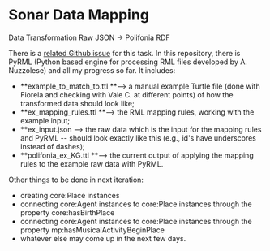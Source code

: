 # Sonar Data Mapping
Data Transformation Raw JSON -> Polifonia RDF

There is a [related Github issue](https://github.com/polifonia-project/sonar2021_demo/issues/35) for this task.
In this repository, there is PyRML (Python based engine for processing RML files developed by A. Nuzzolese) and all my progress so far. It includes:

- **example_to_match_to.ttl **--> a manual example Turtle file (done with Fiorela and checking with Vale C. at different points) of how the transformed data should look like;
- **ex_mapping_rules.ttl **--> the RML mapping rules, working with the example input;
- **ex_input.json --> the raw data which is the input for the mapping rules and PyRML -- should look exactly like this (e.g., id's have underscores instead of dashes);
- **polifonia_ex_KG.ttl **--> the current output of applying the mapping rules to the example raw data with PyRML.

Other things to be done in next iteration:
- creating core:Place instances
- connecting core:Agent instances to core:Place instances through the property core:hasBirthPlace
- connecting core:Agent instances to core:Place instances through the property mp:hasMusicalActivityBeginPlace
- whatever else may come up in the next few days.
